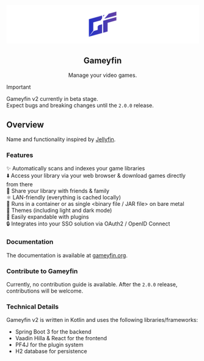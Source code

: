 <div align="center">
<img src="assets/v2/Banner.svg" width="auto" alt="Gameyfin Logo">
<h2>Gameyfin</h2>
  <p align="center">Manage your video games.</p>
</div>

> [!IMPORTANT]
> Gameyfin v2 currently in beta stage.  
> Expect bugs and breaking changes until the `2.0.0` release.

## Overview

Name and functionality inspired by [Jellyfin](https://jellyfin.org/).

### Features

✨ Automatically scans and indexes your game libraries  
⬇️ Access your library via your web browser & download games directly from there  
👥 Share your library with friends & family  
⚛️ LAN-friendly (everything is cached locally)  
🐋 Runs in a container or as single <binary file / JAR file> on bare metal  
🌈 Themes (including light and dark mode)  
🔌 Easily expandable with plugins  
🔒 Integrates into your SSO solution via OAuth2 / OpenID Connect

### Documentation

The documentation is available at [gameyfin.org](https://gameyfin.org/).

### Contribute to Gameyfin

Currently, no contribution guide is available. After the `2.0.0` release, contributions will be welcome.

### Technical Details

Gameyfin v2 is written in Kotlin and uses the following libraries/frameworks:

* Spring Boot 3 for the backend
* Vaadin Hilla & React for the frontend
* PF4J for the plugin system
* H2 database for persistence
